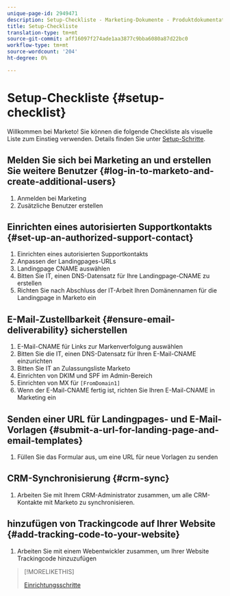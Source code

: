 ```yaml
---
unique-page-id: 2949471
description: Setup-Checkliste - Marketing-Dokumente - Produktdokumentation
title: Setup-Checkliste
translation-type: tm+mt
source-git-commit: aff16097f274ade1aa3877c9bba6080a87d22bc0
workflow-type: tm+mt
source-wordcount: '204'
ht-degree: 0%

---
```



# Setup-Checkliste {#setup-checklist}

Willkommen bei Marketo! Sie können die folgende Checkliste als visuelle Liste zum Einstieg verwenden. Details finden Sie unter [Setup-Schritte](/help/marketo/getting-started/setup-steps.md).

## Melden Sie sich bei Marketing an und erstellen Sie weitere Benutzer {#log-in-to-marketo-and-create-additional-users}

1. Anmelden bei Marketing
1. Zusätzliche Benutzer erstellen

## Einrichten eines autorisierten Supportkontakts {#set-up-an-authorized-support-contact}

1. Einrichten eines autorisierten Supportkontakts
1. Anpassen der Landingpages-URLs
1. Landingpage CNAME auswählen
1. Bitten Sie IT, einen DNS-Datensatz für Ihre Landingpage-CNAME zu erstellen
1. Richten Sie nach Abschluss der IT-Arbeit Ihren Domänennamen für die Landingpage in Marketo ein

## E-Mail-Zustellbarkeit {#ensure-email-deliverability} sicherstellen

1. E-Mail-CNAME für Links zur Markenverfolgung auswählen
1. Bitten Sie die IT, einen DNS-Datensatz für Ihren E-Mail-CNAME einzurichten
1. Bitten Sie IT an Zulassungsliste Marketo
1. Einrichten von DKIM und SPF im Admin-Bereich
1. Einrichten von MX für `[FromDomain1]`
1. Wenn der E-Mail-CNAME fertig ist, richten Sie Ihren E-Mail-CNAME in Marketing ein

## Senden einer URL für Landingpages- und E-Mail-Vorlagen {#submit-a-url-for-landing-page-and-email-templates}

1. Füllen Sie das Formular aus, um eine URL für neue Vorlagen zu senden

## CRM-Synchronisierung {#crm-sync}

1. Arbeiten Sie mit Ihrem CRM-Administrator zusammen, um alle CRM-Kontakte mit Marketo zu synchronisieren.

## hinzufügen von Trackingcode auf Ihrer Website {#add-tracking-code-to-your-website}

1. Arbeiten Sie mit einem Webentwickler zusammen, um Ihrer Website Trackingcode hinzuzufügen

>[!MORELIKETHIS]
>
>[Einrichtungsschritte](/help/marketo/getting-started/setup-steps.md)
